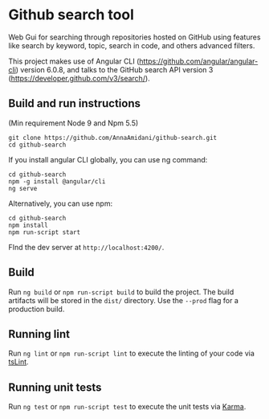 # Github search tool

Web Gui for searching through repositories hosted on GitHub using features like search by keyword, topic, search in code, and others advanced filters.

This project makes use of Angular CLI (https://github.com/angular/angular-cli) version 6.0.8, and talks to the GitHub search API version 3 (https://developer.github.com/v3/search/).

## Build and run instructions
(Min requirement Node 9 and Npm 5.5)
```
git clone https://github.com/AnnaAmidani/github-search.git
cd github-search
```

If you install angular CLI globally, you can use ng command:

```
cd github-search
npm -g install @angular/cli
ng serve
```

Alternatively, you can use npm:
```
cd github-search
npm install
npm run-script start
```

FInd the dev server at `http://localhost:4200/`. 

## Build

Run `ng build` or `npm run-script build` to build the project. The build artifacts will be stored in the `dist/` directory. Use the `--prod` flag for a production build.

## Running lint

Run `ng lint` or `npm run-script lint` to execute the linting of your code via [tsLint](https://palantir.github.io/tslint/).

## Running unit tests

Run `ng test` or `npm run-script test` to execute the unit tests via [Karma](https://karma-runner.github.io).

